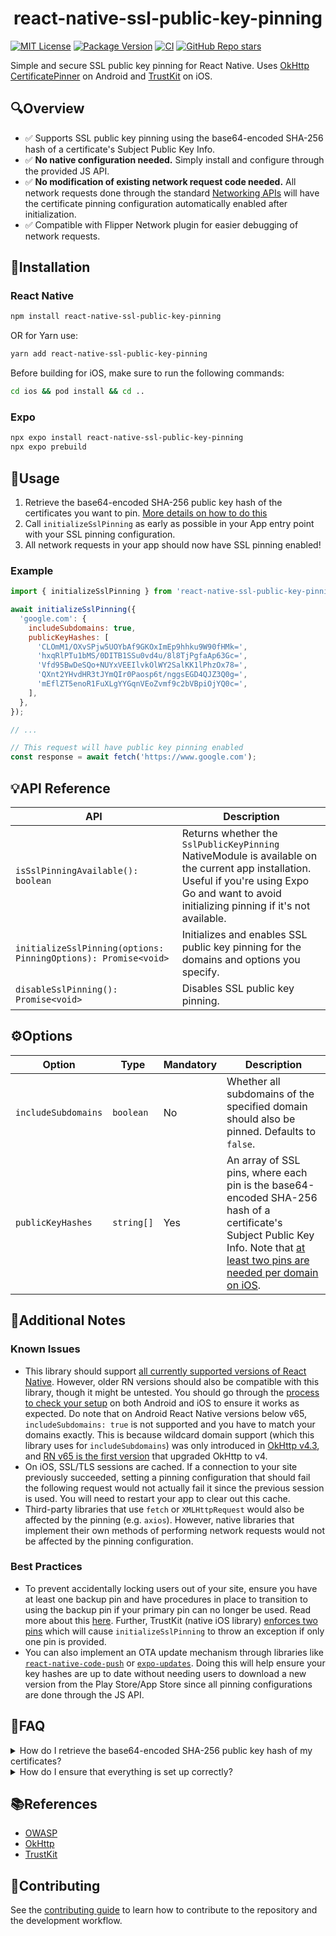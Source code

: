 <h1 align="center">react-native-ssl-public-key-pinning</h1>

[![MIT License](https://img.shields.io/github/license/frw/react-native-ssl-public-key-pinning)](LICENSE)
[![Package Version](https://img.shields.io/npm/v/react-native-ssl-public-key-pinning)](https://www.npmjs.com/package/react-native-ssl-public-key-pinning)
[![CI](https://github.com/frw/react-native-ssl-public-key-pinning/actions/workflows/ci.yml/badge.svg?branch=main)](https://github.com/frw/react-native-ssl-public-key-pinning/actions/workflows/ci.yml)
[![GitHub Repo stars](https://img.shields.io/github/stars/frw/react-native-ssl-public-key-pinning?style=social)](https://github.com/frw/react-native-ssl-public-key-pinning)

Simple and secure SSL public key pinning for React Native. Uses [OkHttp CertificatePinner](https://square.github.io/okhttp/4.x/okhttp/okhttp3/-certificate-pinner/) on Android and [TrustKit](https://github.com/datatheorem/TrustKit) on iOS.

## 🔍Overview

- ✅ Supports SSL public key pinning using the base64-encoded SHA-256 hash of a certificate's Subject Public Key Info.
- ✅ **No native configuration needed.** Simply install and configure through the provided JS API.
- ✅ **No modification of existing network request code needed.** All network requests done through the standard [Networking APIs](https://reactnative.dev/docs/network) will have the certificate pinning configuration automatically enabled after initialization.
- ✅ Compatible with Flipper Network plugin for easier debugging of network requests.

## 🧰Installation

### React Native
```sh
npm install react-native-ssl-public-key-pinning
```
OR for Yarn use:
```sh
yarn add react-native-ssl-public-key-pinning
```
Before building for iOS, make sure to run the following commands:
```sh
cd ios && pod install && cd ..
```

### Expo
```sh
npx expo install react-native-ssl-public-key-pinning
npx expo prebuild
```

## 🚀Usage

1. Retrieve the base64-encoded SHA-256 public key hash of the certificates you want to pin. [More details on how to do this](#public-key-hash)
2. Call `initializeSslPinning` as early as possible in your App entry point with your SSL pinning configuration.
3. All network requests in your app should now have SSL pinning enabled!

### Example

```js
import { initializeSslPinning } from 'react-native-ssl-public-key-pinning';

await initializeSslPinning({
  'google.com': {
    includeSubdomains: true,
    publicKeyHashes: [
      'CLOmM1/OXvSPjw5UOYbAf9GKOxImEp9hhku9W90fHMk=',
      'hxqRlPTu1bMS/0DITB1SSu0vd4u/8l8TjPgfaAp63Gc=',
      'Vfd95BwDeSQo+NUYxVEEIlvkOlWY2SalKK1lPhzOx78=',
      'QXnt2YHvdHR3tJYmQIr0Paosp6t/nggsEGD4QJZ3Q0g=',
      'mEflZT5enoR1FuXLgYYGqnVEoZvmf9c2bVBpiOjYQ0c=',
    ],
  },
});

// ...

// This request will have public key pinning enabled
const response = await fetch('https://www.google.com');
```

## 💡API Reference
|API|Description|
|--|--|
|`isSslPinningAvailable(): boolean`|Returns whether the `SslPublicKeyPinning` NativeModule is available on the current app installation. Useful if you're using Expo Go and want to avoid initializing pinning if it's not available.|
|`initializeSslPinning(options: PinningOptions): Promise<void>`|Initializes and enables SSL public key pinning for the domains and options you specify.|
|`disableSslPinning(): Promise<void>`|Disables SSL public key pinning.|

## ⚙️Options

|Option|Type|Mandatory|Description|
|--|--|--|--|
|`includeSubdomains`|`boolean`|No|Whether all subdomains of the specified domain should also be pinned. Defaults to `false`.|
|`publicKeyHashes`|`string[]`|Yes|An array of SSL pins, where each pin is the base64-encoded SHA-256 hash of a certificate's Subject Public Key Info. Note that [at least two pins are needed per domain on iOS](#additional-notes).|

## 📝Additional Notes

### Known Issues
- This library should support [all currently supported versions of React Native](https://github.com/reactwg/react-native-releases#which-versions-are-currently-supported). However, older RN versions should also be compatible with this library, though it might be untested. You should go through the [process to check your setup](#check-setup) on both Android and iOS to ensure it works as expected. Do note that on Android React Native versions below v65, `includeSubdomains: true` is not supported and you have to match your domains exactly. This is because wildcard domain support (which this library uses for `includeSubdomains`) was only introduced in [OkHttp v4.3](https://square.github.io/okhttp/changelogs/changelog_4x/#version-430), and [RN v65 is the first version](https://github.com/facebook/react-native/releases/tag/v0.65.0) that upgraded OkHttp to v4.
- On iOS, SSL/TLS sessions are cached. If a connection to your site previously succeeded, setting a pinning configuration that should fail the following request would not actually fail it since the previous session is used. You will need to restart your app to clear out this cache.
- Third-party libraries that use `fetch` or `XMLHttpRequest` would also be affected by the pinning (e.g. `axios`). However, native libraries that implement their own methods of performing network requests would not be affected by the pinning configuration.

### Best Practices
- To prevent accidentally locking users out of your site, ensure you have at least one backup pin and have procedures in place to transition to using the backup pin if your primary pin can no longer be used. Read more about this [here](https://github.com/datatheorem/TrustKit/blob/master/docs/getting-started.md#always-provide-at-least-one-backup-pin). Further, TrustKit (native iOS library) [enforces two pins](https://github.com/datatheorem/TrustKit/commit/7a8b422216e29df400603fb969ab24af17c6856a) which will cause `initializeSslPinning` to throw an exception if only one pin is provided. 
- You can also implement an OTA update mechanism through libraries like [`react-native-code-push`](https://github.com/microsoft/react-native-code-push) or [`expo-updates`](https://docs.expo.dev/versions/latest/sdk/updates/). Doing this will help ensure your key hashes are up to date without needing users to download a new version from the Play Store/App Store since all pinning configurations are done through the JS API.


## 🤔FAQ

<details id="public-key-hash">
  <summary>How do I retrieve the base64-encoded SHA-256 public key hash of my certificates?</summary>

  ### OpenSSL CLI
  
  #### Server
  
  Run the following command, replacing `<hostname>` with your server's hostname.
  
  ```sh
  echo | openssl s_client -servername <hostname> -connect <hostname>:443 2>/dev/null | openssl x509 -pubkey -noout | openssl pkey -pubin -outform DER | openssl dgst -sha256 -binary | openssl enc -base64
  ```
  
  #### Certificate file
  
  ```sh
  openssl x509 -in certificate.crt -pubkey -noout | openssl pkey -pubin -outform der | openssl dgst -sha256 -binary | openssl enc -base64
  ```
  
  ### SSL Labs
  
  If your site is accessible publicly, you can use https://www.ssllabs.com/ssltest/index.html to retrieve the public key hash of your certificates.
  
  ![ssllabs](https://user-images.githubusercontent.com/1888212/224491992-f315c9b0-1cd5-4ad1-a02a-b32a9fc52493.jpg)
  
</details>

<details id="check-setup">
  <summary>How do I ensure that everything is set up correctly?</summary>
  
  An easy way to test you've set everything up correctly is by temporarily providing the wrong public key hashes to `initializeSslPinning`. For example:
  
```
await initializeSslPinning({
  'google.com': {
    includeSubdomains: true,
    publicKeyHashes: [
      'AAAAAAAAAAAAAAAAAAAAAAAAAAAAAAAAAAAAAAAAAAA=',
      'BBBBBBBBBBBBBBBBBBBBBBBBBBBBBBBBBBBBBBBBBBB=',
    ],
  },
});

// ...

// This request should fail with an error
const response = await fetch('https://www.google.com');
```

Any requests you make to the pinned domain should fail since the server is not providing certificates that match your hashes. You can then switch back to the correct public key hashes while leaving everything else the same, and once you ensure the requests succeed again you'll know you've set it all up correctly!
  
</details>

## 📚References

- [OWASP](https://owasp.org/www-community/controls/Certificate_and_Public_Key_Pinning)
- [OkHttp](https://square.github.io/okhttp/4.x/okhttp/okhttp3/-certificate-pinner/)
- [TrustKit](https://github.com/datatheorem/TrustKit/blob/master/docs/getting-started.md)

## 🤝Contributing

See the [contributing guide](CONTRIBUTING.md) to learn how to contribute to the repository and the development workflow.
